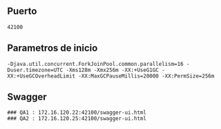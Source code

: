 ## Puerto 
    42100
## Parametros de inicio 
    -Djava.util.concurrent.ForkJoinPool.common.parallelism=16 -Duser.timezone=UTC -Xms128m -Xmx256m -XX:+UseG1GC -XX:+UseGCOverheadLimit -XX:MaxGCPauseMillis=20000 -XX:PermSize=256m
## Swagger
    ### QA1 : 172.16.120.22:42100/swagger-ui.html
    ### QA2 : 172.16.120.25:42100/swagger-ui.html